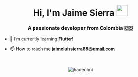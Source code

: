 <h1 align="center">Hi, I'm Jaime Sierra <img src="https://media.giphy.com/media/hvRJCLFzcasrR4ia7z/giphy.gif" width="35px"></h1>
<h3 align="center">A passionate developer from Colombia 🇨🇴</h3>

- 🌱 I’m currently learning **Flutter!**

- 📫 How to reach me **jaimeluissierra88@gmail.com**


<br/>
<p align="center">
<img align="center" src="https://github-readme-stats-eight-theta.vercel.app/api/top-langs/?username=jhadechni&layout=compact&langs_count=8" alt="jhadechni" />
<p>
